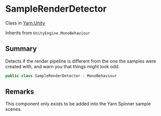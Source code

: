 # SampleRenderDetector

Class in [Yarn.Unity](/api/csharp/yarn.unity.md)

Inherits from `UnityEngine.MonoBehaviour`

## Summary


Detects if the render pipeline is different from the one the samples
were created with, and warn you that things might look odd.


```csharp
public class SampleRenderDetector : MonoBehaviour
```

## Remarks


This component only exists to be added into the Yarn Spinner sample
scenes.


